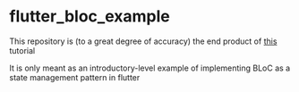 # flutter_bloc_example

This repository is (to a great degree of accuracy) the end product of [this](https://bloclibrary.dev/#/flutterweathertutorial) tutorial

It is only meant as an introductory-level example of implementing BLoC as a state management pattern in flutter
